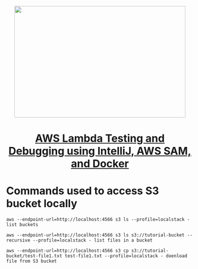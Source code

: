 
<p align="center">
  <img width="460" height="300" src="https://miro.medium.com/max/700/1*UKVrFTa7dfperH6CcofGNQ.png">
</p>

<h1 align="center"><a href="https://aws.plainenglish.io/aws-lambda-testing-and-debugging-using-intellij-aws-sam-and-docker-f489f1d39b0d">AWS Lambda Testing and Debugging using IntelliJ, AWS SAM, and Docker</a></h1>

# Commands used to access S3 bucket locally
 ```
aws --endpoint-url=http://localhost:4566 s3 ls --profile=localstack - list buckets
 
aws --endpoint-url=http://localhost:4566 s3 ls s3://tutorial-bucket --recursive --profile=localstack - list files in a bucket
 
aws --endpoint-url=http://localhost:4566 s3 cp s3://tutorial-bucket/test-file1.txt test-file1.txt --profile=localstack - doenload file from S3 bucket
